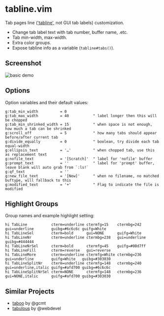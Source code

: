 tabline.vim
===========

Tab pages line (['tabline'][], not GUI tab labels) customization.

  - Change tab label text with tab number, buffer name, .etc.
  - Tab min-width, max-width.
  - Extra color groups.
  - Expose tabline info as a variable (`tabline#tabs()`).


Screenshot
----------

![basic demo][]


Options
-------

Option variables and their default values:

```vim
g:tab_min_width          = 0
g:tab_max_width          = 40           " label longer then this will be chopped
g:tab_min_shrinked_width = 15           " when space is not enough, how much a tab can be shrinked
g:scroll_off             = 5            " how many tabs should appear before/after current tab
g:divide_equally         = 0            " boolean, try divide each tab equal-width
g:ellipsis_text          = '…'          " when chopped tab, use this as replacement text
g:nofile_text            = '[Scratch]'  " label for 'nofile' buffer
g:prompt_text            = ''           " label for 'prompt' buffer, leave blank will auto grab from `:ls!`
g:qf_text                = ''
g:new_file_text          = '[New]'      " when no filename, no matched buftype, will fallback to this
g:modified_text          = '+'          " Flag to indicate the file is modified
```


Highlight Groups
----------------

Group names and example highlight setting:

```vim
hi TabLine           cterm=underline ctermfg=15    ctermbg=242   gui=underline        guibg=#6c6c6c guifg=White
hi TabLineSel        cterm=bold      gui=NONE      guifg=White
hi TabLineNr         cterm=underline ctermbg=238   gui=underline guibg=#444444
hi TabLineNrSel      cterm=bold      ctermfg=45    guifg=#00d7ff
hi TabLineFill       cterm=reverse   gui=reverse
hi TabLineMore       cterm=underline ctermfg=White ctermbg=236   gui=underline        guifg=White   guibg=#303030
hi TabLineSplitNr    cterm=underline ctermfg=148   ctermbg=240   gui=underline,italic guifg=#afd700 guibg=#6c6c6c
hi TabLineSplitNrSel cterm=NONE      ctermfg=148   ctermbg=236   gui=NONE,italic      guifg=#afd700 guibg=#303030
```


Similar Projects
----------------

- [taboo][] by @gcmt
- [tabulous][] by @webdevel


['tabline']: http://vimdoc.sourceforge.net/htmldoc/options.html#%27tabline%27
[taboo]: https://github.com/gcmt/taboo.vim
[tabulous]: https://github.com/webdevel/tabulous
[basic demo]: https://lh3.googleusercontent.com/-B_rqhR4JVY0/UQx32RGtDpI/AAAAAAAAB3E/rL1buFxcQS8/s1600/vim-tabline-130202.png
